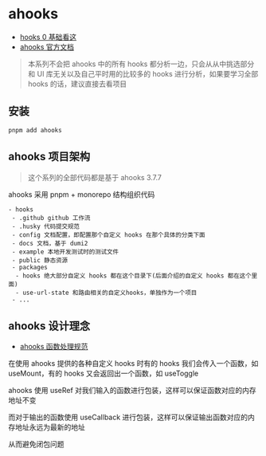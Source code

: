 <!--
 * @Author: HfWang
 * @Date: 2023-05-29 19:35:47
 * @LastEditors: wanghaofeng
 * @LastEditTime: 2023-06-15 19:27:30
 * @FilePath: \code\whf-hooks-analysis\hooks\ahooks\index.md
-->

# ahooks

- [hooks 0 基础看这](../react-hooks)
- [ahooks 官方文档](https://ahooks.js.org/zh-CN/)

> 本系列不会把 ahooks 中的所有 hooks 都分析一边，只会从从中挑选部分和 UI 库无关以及自己平时用的比较多的 hooks 进行分析，如果要学习全部 hooks 的话，建议直接去看项目

## 安装

```shell
pnpm add ahooks
```

## ahooks 项目架构

> 这个系列的全部代码都是基于 ahooks 3.7.7

ahooks 采用 pnpm + monorepo 结构组织代码

```shell
- hooks
 - .github github 工作流
 - .husky 代码提交规范
 - config 文档配置，即配置那个自定义 hooks 在那个具体的分类下面
 - docs 文档，基于 dumi2
 - example 本地开发测试时的测试文件
 - public 静态资源
 - packages
  - hooks 绝大部分自定义 hooks 都在这个目录下(后面介绍的自定义 hooks 都在这个里面)
  - use-url-state 和路由相关的自定义hooks，单独作为一个项目
 - ...
```

## ahooks 设计理念

- [ahooks 函数处理规范](https://ahooks.js.org/zh-CN/guide/blog/function)

在使用 ahooks 提供的各种自定义 hooks 时有的 hooks 我们会传入一个函数，如 useMount，有的 hooks 又会返回出一个函数，如 useToggle

ahooks 使用 useRef 对我们输入的函数进行包装，这样可以保证函数对应的内存地址不变

而对于输出的函数使用 useCallback 进行包装，这样可以保证输出函数对应的内存地址永远为最新的地址

从而避免闭包问题
